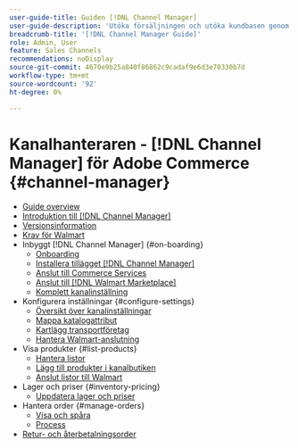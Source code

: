 ```yaml
---
user-guide-title: Guiden [!DNL Channel Manager]
user-guide-description: 'Utöka försäljningen och utöka kundbasen genom att integrera Adobe Commerce eller Magento Open Source med ditt [!DNL Walmart Marketplace] Seller Central-konto.'
breadcrumb-title: '[!DNL Channel Manager Guide]'
role: Admin, User
feature: Sales Channels
recommendations: noDisplay
source-git-commit: 4670e9b25a840f86862c9cadaf9e6d3e70330b7d
workflow-type: tm+mt
source-wordcount: '92'
ht-degree: 0%

---
```



# Kanalhanteraren - [!DNL Channel Manager] för Adobe Commerce {#channel-manager}

- [Guide overview](guide-overview.md)
- [Introduktion till  [!DNL Channel Manager]](overview.md)
- [Versionsinformation](release-notes.md)
- [Krav för Walmart](walmart-requirements.md)
- Inbyggt [!DNL Channel Manager] {#on-boarding}
   - [Onboarding](onboard.md)
   - [Installera tillägget  [!DNL Channel Manager] ](install.md)
   - [Anslut till Commerce Services](connect.md)
   - [Anslut till  [!DNL Walmart Marketplace]](connect-marketplace.md)
   - [Komplett kanalinställning](complete-sales-channel-store-setup.md)
- Konfigurera inställningar {#configure-settings}
   - [Översikt över kanalinställningar](settings-overview.md)
   - [Mappa katalogattribut](map-catalog-attributes.md)
   - [Kartlägg transportföretag](map-shipping-carriers.md)
   - [Hantera Walmart-anslutning](manage-wmt-connection.md)
- Visa produkter {#list-products}
   - [Hantera listor](manage-listings.md)
   - [Lägg till produkter i kanalbutiken](add-products-to-channel-store.md)
   - [Anslut listor till Walmart](connect-listings-to-marketplace.md)
- Lager och priser {#inventory-pricing}
   - [Uppdatera lager och priser](inventory-and-price-updates.md)
- Hantera order {#manage-orders}
   - [Visa och spåra](manage-orders.md)
   - [Process](process-orders.md)
- [Retur- och återbetalningsorder](return-refund-orders.md)



